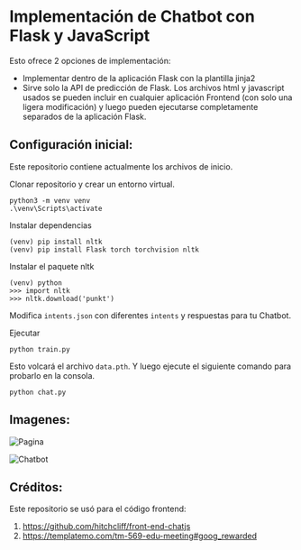 # Implementación de Chatbot con Flask y JavaScript


Esto ofrece 2 opciones de implementación:
- Implementar dentro de la aplicación Flask con la plantilla jinja2
- Sirve solo la API de predicción de Flask. Los archivos html y javascript usados ​​se pueden incluir en cualquier aplicación Frontend (con solo una ligera modificación) y luego pueden ejecutarse completamente separados de la aplicación Flask.

## Configuración inicial:
Este repositorio contiene actualmente los archivos de inicio.

Clonar repositorio y crear un entorno virtual.
```
python3 -m venv venv
.\venv\Scripts\activate
```
Instalar dependencias
```
(venv) pip install nltk
(venv) pip install Flask torch torchvision nltk
```
Instalar el paquete nltk
```
(venv) python
>>> import nltk
>>> nltk.download('punkt')
```
Modifica `intents.json` con diferentes `intents`  y respuestas para tu Chatbot.

Ejecutar
```
python train.py
```
Esto volcará el archivo `data.pth`. Y luego ejecute el siguiente comando para probarlo en la consola.
```
python chat.py
```
## Imagenes:

![Pagina](https://github.com/user-attachments/assets/9a6b33b3-ecc4-4344-86e3-aee63eb059e5)

![Chatbot](https://github.com/user-attachments/assets/f2d30ea9-8eff-453d-9445-10585e779ab8)

## Créditos:
Este repositorio se usó para el código frontend:
1. https://github.com/hitchcliff/front-end-chatjs
2. https://templatemo.com/tm-569-edu-meeting#goog_rewarded
